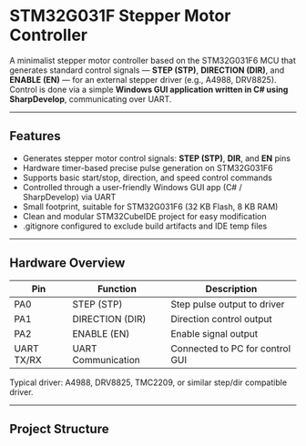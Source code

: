 # STM32G031F Stepper Motor Controller

A minimalist stepper motor controller based on the STM32G031F6 MCU that generates standard control signals — **STEP (STP)**, **DIRECTION (DIR)**, and **ENABLE (EN)** — for an external stepper driver (e.g., A4988, DRV8825).  
Control is done via a simple **Windows GUI application written in C# using SharpDevelop**, communicating over UART.

---

## Features

- Generates stepper motor control signals: **STEP (STP)**, **DIR**, and **EN** pins  
- Hardware timer-based precise pulse generation on STM32G031F6  
- Supports basic start/stop, direction, and speed control commands  
- Controlled through a user-friendly Windows GUI app (C# / SharpDevelop) via UART  
- Small footprint, suitable for STM32G031F6 (32 KB Flash, 8 KB RAM)  
- Clean and modular STM32CubeIDE project for easy modification  
- .gitignore configured to exclude build artifacts and IDE temp files  

---

## Hardware Overview

| Pin         | Function               | Description                         |
|-------------|------------------------|-----------------------------------|
| PA0         | STEP (STP)             | Step pulse output to driver       |
| PA1         | DIRECTION (DIR)        | Direction control output           |
| PA2         | ENABLE (EN)            | Enable signal output               |
| UART TX/RX  | UART Communication     | Connected to PC for control GUI   |

Typical driver: A4988, DRV8825, TMC2209, or similar step/dir compatible driver.

---

## Project Structure


